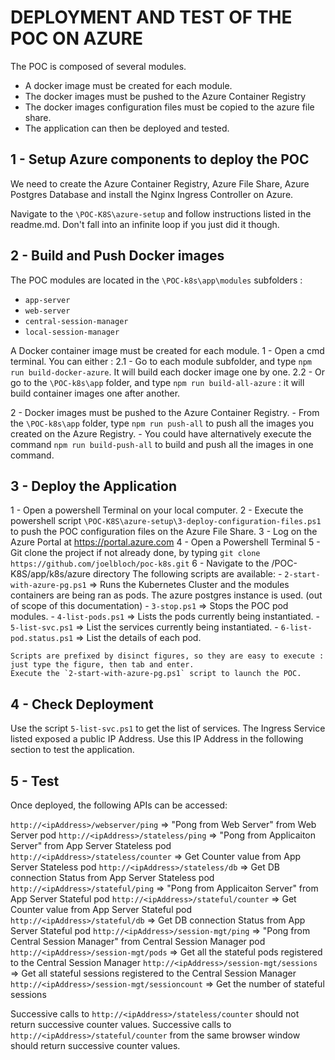 # DEPLOYMENT AND TEST OF THE POC ON AZURE

The POC is composed of several modules.
- A docker image must be created for each module.
- The docker images must be pushed to the Azure Container Registry
- The docker images configuration files must be copied to the azure file share.
- The application can then be deployed and tested.

## 1 - Setup Azure components to deploy the POC
We need to create the Azure Container Registry, Azure File Share, Azure Postgres Database and install the Nginx Ingress Controller on Azure.
 
Navigate to the `\POC-K8S\azure-setup` and follow instructions listed in the readme.md. Don't fall into an infinite loop if you just did it though.

## 2 - Build and Push Docker images

The POC modules are located in the `\POC-k8s\app\modules` subfolders :
- `app-server`
- `web-server`
- `central-session-manager`
- `local-session-manager`

A Docker container image must be created for each module.
1 - Open a cmd terminal. You can either :
2.1 - Go to each module subfolder, and type `npm run build-docker-azure`. It will build each docker image one by one.
2.2 - Or go to the `\POC-k8s\app` folder, and type `npm run build-all-azure` : it will build container images one after another.

2 - Docker images must be pushed to the Azure Container Registry.
    - From the `\POC-k8s\app` folder, type `npm run push-all` to push all the images you created on the Azure Registry.
    - You could have alternatively execute the command `npm run build-push-all` to build and push all the images in one command.

## 3 - Deploy the Application

1 - Open a powershell Terminal on your local computer.
2 - Execute the powershell script `\POC-K8S\azure-setup\3-deploy-configuration-files.ps1` to push the POC configuration files on the Azure File Share.
3 - Log on the Azure Portal at https://portal.azure.com
4 - Open a Powershell Terminal
5 - Git clone the project if not already done, by typing `git clone https://github.com/joelbloch/poc-k8s.git`
6 - Navigate to the /POC-K8S/app/k8s/azure directory
    The following scripts are available:
    - `2-start-with-azure-pg.ps1` => Runs the Kubernetes Cluster and the modules containers are being ran as pods. The azure postgres instance is used.  (out of scope of this documentation)
    - `3-stop.ps1`                => Stops the POC pod modules.
    - `4-list-pods.ps1`           => Lists the pods currently being instantiated.
    - `5-list-svc.ps1`            => List the services currently being instantiated.
    - `6-list-pod.status.ps1`     => List the details of each pod.

    Scripts are prefixed by disinct figures, so they are easy to execute : just type the figure, then tab and enter.
    Execute the `2-start-with-azure-pg.ps1` script to launch the POC.

## 4 - Check Deployment

Use the script `5-list-svc.ps1` to get the list of services.
The Ingress Service listed exposed a public IP Address. Use this IP Address in the following section to test the application.

## 5 - Test
Once deployed, the following APIs can be accessed:

`http://<ipAddress>/webserver/ping`           => "Pong from Web Server" from Web Server pod
`http://<ipAddress>/stateless/ping`           => "Pong from Applicaiton Server" from App Server Stateless pod
`http://<ipAddress>/stateless/counter`        => Get Counter value from App Server Stateless pod
`http://<ipAddress>/stateless/db`             => Get DB connection Status from App Server Stateless pod
`http://<ipAddress>/stateful/ping`            => "Pong from Applicaiton Server" from App Server Stateful pod
`http://<ipAddress>/stateful/counter`         => Get Counter value from App Server Stateful pod
`http://<ipAddress>/stateful/db`              => Get DB connection Status from App Server Stateful pod
`http://<ipAddress>/session-mgt/ping`         => "Pong from Central Session Manager" from Central Session Manager pod
`http://<ipAddress>/session-mgt/pods`         => Get all the stateful pods registered to the Central Session Manager
`http://<ipAddress>/session-mgt/sessions`     => Get all stateful sessions registered to the Central Session Manager
`http://<ipAddress>/session-mgt/sessioncount` => Get the number of stateful sessions

Successive calls to `http://<ipAddress>/stateless/counter` should not return successive counter values.
Successive calls to `http://<ipAddress>/stateful/counter` from the same browser window should return successive counter values.




